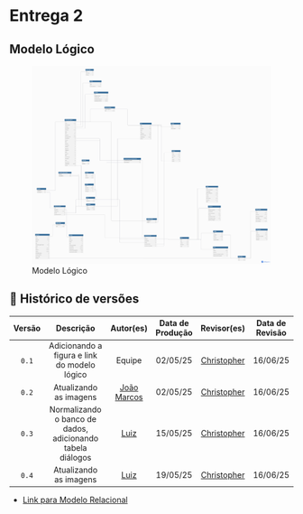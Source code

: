 # Entrega 2


## Modelo Lógico

<figure markdown="span">
<img src="https://github.com/SBD1/2025.1-CallOfCthulhu/blob/736a2110fc2d55fdb1c6696f0a19c1f0507457f7/docs/assets/modelo-relacional-entrega-2.png">
  <figcaption>Modelo Lógico</figcaption>
</figure>

## 📑 Histórico de versões

| Versão | Descrição    | Autor(es)                | Data de Produção | Revisor(es)                    | Data de Revisão | 
| :----: | :----------------------------------------------------: | :----------------------------------------------------: | :--------------: | :-----------------------------------------: | :-------------: |
| `0.1`  | Adicionando a figura e link do modelo lógico           | Equipe                                                 | 02/05/25         | [Christopher](https://github.com/wChrstphr) | 16/06/25        |
| `0.2`  | Atualizando as imagens                                 | [João Marcos](https://github.com/JJOAOMARCOS)          | 02/05/25         | [Christopher](https://github.com/wChrstphr) | 16/06/25        |
| `0.3`  | Normalizando o banco de dados, adicionando tabela diálogos | [Luiz](https://github.com/luizfaria1989)               | 15/05/25         | [Christopher](https://github.com/wChrstphr) | 16/06/25        |
| `0.4`  | Atualizando as imagens                                 | [Luiz](https://github.com/luizfaria1989)               | 19/05/25         | [Christopher](https://github.com/wChrstphr) | 16/06/25        |

- [Link para Modelo Relacional](https://dbdiagram.io/d/modelo-relacional-entrega-2-68265e8a5b2fc4582fd38a0c)
